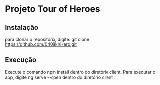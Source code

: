 # Projeto Tour of Heroes

## Instalação
para clonar o repositório, digite: git clone https://github.com/0408kl/Hero.git

## Execução
Execute o comando npm install dentro do diretório client.
 Para executar o app, digite ng serve --open dentro do diretório client